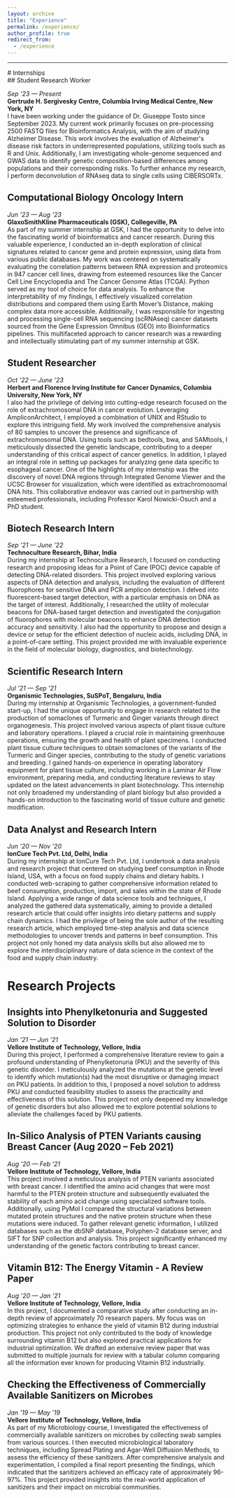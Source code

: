 ```yaml
---
layout: archive
title: "Experience"
permalink: /experience/
author_profile: true
redirect_from:
  - /experience
---
```


<hr>
# Internships
<br>
## Student Research Worker

_Sep '23 — Present_
<br>
**Gertrude H. Sergivesky Centre, Columbia Irving Medical Centre, New York, NY**
<br>
I have been working under the guidance of Dr. Giuseppe Tosto since September 2023. My current work primarily focuses on pre-processing 2500 FASTQ files for Bioinformatics Analysis, with the aim of studying Alzheimer Disease. This work involves the evaluation of Alzheimer's disease risk factors in underrepresented populations, utilizing tools such as R and Unix. Additionally, I am investigating whole-genome sequenced and GWAS data to identify genetic composition-based differences among populations and their corresponding risks. To further enhance my research, I perform deconvolution of RNAseq data to single cells using CIBERSORTx.

## Computational Biology Oncology Intern

_Jun '23 — Aug '23_
<br>
**GlaxoSmithKline Pharmaceuticals (GSK), Collegeville, PA**
<br>
As part of my summer internship at GSK, I had the opportunity to delve into the fascinating world of bioinformatics and cancer research. During this valuable experience, I conducted an in-depth exploration of clinical signatures related to cancer gene and protein expression, using data from various public databases. My work was centered on systematically evaluating the correlation patterns between RNA expression and proteomics in 947 cancer cell lines, drawing from esteemed resources like the Cancer Cell Line Encyclopedia and The Cancer Genome Atlas (TCGA). Python served as my tool of choice for data analysis. To enhance the interpretability of my findings, I effectively visualized correlation distributions and compared them using Earth Mover’s Distance, making complex data more accessible. Additionally, I was responsible for ingesting and processing single-cell RNA sequencing (scRNAseq) cancer datasets sourced from the Gene Expression Omnibus (GEO) into Bioinformatics pipelines. This multifaceted approach to cancer research was a rewarding and intellectually stimulating part of my summer internship at GSK.

## Student Researcher

_Oct '22 — June '23_
<br>
**Herbert and Florence Irving Institute for Cancer Dynamics, Columbia University, New York, NY**
<br>
I also had the privilege of delving into cutting-edge research focused on the role of extrachromosomal DNA in cancer evolution. Leveraging AmpliconArchitect, I employed a combination of UNIX and RStudio to explore this intriguing field. My work involved the comprehensive analysis of 80 samples to uncover the presence and significance of extrachromosomal DNA. Using tools such as bedtools, bwa, and SAMtools, I meticulously dissected the genetic landscape, contributing to a deeper understanding of this critical aspect of cancer genetics. In addition, I played an integral role in setting up packages for analyzing gene data specific to esophageal cancer. One of the highlights of my internship was the discovery of novel DNA regions through Integrated Genome Viewer and the UCSC Browser for visualization, which were identified as extrachromosomal DNA hits. This collaborative endeavor was carried out in partnership with esteemed professionals, including Professor Karol Nowicki-Osuch and a PhD student. 

## Biotech Research Intern

_Sep '21 — June '22_
<br>
**Technoculture Research, Bihar, India**
<br>
During my internship at Technoculture Research, I focused on conducting research and proposing ideas for a Point of Care (POC) device capable of detecting DNA-related disorders. This project involved exploring various aspects of DNA detection and analysis, including the evaluation of different fluorophores for sensitive DNA and PCR amplicon detection. I delved into fluorescent-based target detection, with a particular emphasis on DNA as the target of interest. Additionally, I researched the utility of molecular beacons for DNA-based target detection and investigated the conjugation of fluorophores with molecular beacons to enhance DNA detection accuracy and sensitivity. I also had the opportunity to propose and design a device or setup for the efficient detection of nucleic acids, including DNA, in a point-of-care setting. This project provided me with invaluable experience in the field of molecular biology, diagnostics, and biotechnology.

## Scientific Research Intern

_Jul '21 — Sep '21_
<br>
**Organismic Technologies, SuSPoT, Bengaluru, India**
<br>
During my internship at Organismic Technologies, a government-funded start-up, I had the unique opportunity to engage in research related to the production of somaclones of Turmeric and Ginger variants through direct organogenesis. This project involved various aspects of plant tissue culture and laboratory operations. I played a crucial role in maintaining greenhouse operations, ensuring the growth and health of plant specimens. I conducted plant tissue culture techniques to obtain somaclones of the variants of the Turmeric and Ginger species, contributing to the study of genetic variations and breeding. I gained hands-on experience in operating laboratory equipment for plant tissue culture, including working in a Laminar Air Flow environment, preparing media, and conducting literature reviews to stay updated on the latest advancements in plant biotechnology. This internship not only broadened my understanding of plant biology but also provided a hands-on introduction to the fascinating world of tissue culture and genetic modification.

## Data Analyst and Research Intern

_Jun '20 — Nov '20_
<br>
**IonCure Tech Pvt. Ltd, Delhi, India**
<br>
During my internship at IonCure Tech Pvt. Ltd, I undertook a data analysis and research project that centered on studying beef consumption in Rhode Island, USA, with a focus on food supply chains and dietary habits. I conducted web-scraping to gather comprehensive information related to beef consumption, production, import, and sales within the state of Rhode Island. Applying a wide range of data science tools and techniques, I analyzed the gathered data systematically, aiming to provide a detailed research article that could offer insights into dietary patterns and supply chain dynamics. I had the privilege of being the sole author of the resulting research article, which employed time-step analysis and data science methodologies to uncover trends and patterns in beef consumption. This project not only honed my data analysis skills but also allowed me to explore the interdisciplinary nature of data science in the context of the food and supply chain industry.

# Research Projects

## Insights into Phenylketonuria and Suggested Solution to Disorder

_Jan '21 — Jun '21_
<br>
**Vellore Institute of Technology, Vellore, India**
<br>
During this project, I performed a comprehensive literature review to gain a profound understanding of Phenylketonuria (PKU) and the severity of this genetic disorder. I meticulously analyzed the mutations at the genetic level to identify which mutation(s) had the most disruptive or damaging impact on PKU patients. In addition to this, I proposed a novel solution to address PKU and conducted feasibility studies to assess the practicality and effectiveness of this solution. This project not only deepened my knowledge of genetic disorders but also allowed me to explore potential solutions to alleviate the challenges faced by PKU patients.

## In-Silico Analysis of PTEN Variants causing Breast Cancer (Aug 2020 – Feb 2021)

_Aug '20 — Feb '21_
<br>
**Vellore Institute of Technology, Vellore, India**
<br>
This project involved a meticulous analysis of PTEN variants associated with breast cancer. I identified the amino acid changes that were most harmful to the PTEN protein structure and subsequently evaluated the stability of each amino acid change using specialized software tools. Additionally, using PyMol I compared the structural variations between mutated protein structures and the native protein structure when these mutations were induced. To gather relevant genetic information, I utilized databases such as the dbSNP database, Polyphen-2 database server, and SIFT for SNP collection and analysis. This project significantly enhanced my understanding of the genetic factors contributing to breast cancer.

## Vitamin B12: The Energy Vitamin - A Review Paper

_Aug '20 — Jan '21_
<br>
**Vellore Institute of Technology, Vellore, India**
<br>
In this project, I documented a comparative study after conducting an in-depth review of approximately 70 research papers. My focus was on optimizing strategies to enhance the yield of vitamin B12 during industrial production. This project not only contributed to the body of knowledge surrounding vitamin B12 but also explored practical applications for industrial optimization. We drafted an extensive review paper that was submitted to multiple journals for review with a tabular column comparing all the information ever known for producing Vitamin B12 industrially.

## Checking the Effectiveness of Commercially Available Sanitizers on Microbes

_Jan '19 — May '19_
<br>
**Vellore Institute of Technology, Vellore, India**
<br>
As part of my Microbiology course, I investigated the effectiveness of commercially available sanitizers on microbes by collecting swab samples from various sources. I then executed microbiological laboratory techniques, including Spread Plating and Agar-Well Diffusion Methods, to assess the efficiency of these sanitizers. After comprehensive analysis and experimentation, I compiled a final report presenting the findings, which indicated that the sanitizers achieved an efficacy rate of approximately 96-97%. This project provided insights into the real-world application of sanitizers and their impact on microbial communities.
